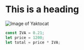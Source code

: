 # This is a heading
![Image of Yaktocat](https://octodex.github.com/images/yaktocat.png)
``` javascript
const IVA = 0.21;
let price = 1200;
let total = price * IVA;
```
